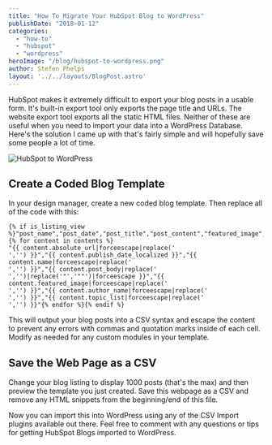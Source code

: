 ```yaml
---
title: "How To Migrate Your HubSpot Blog to WordPress"
publishDate: "2018-01-12"
categories: 
  - "how-to"
  - "hubspot"
  - "wordpress"
heroImage: "/blog/hubspot-to-wordpress.png"
author: Stefen Phelps
layout: '../../layouts/BlogPost.astro'
---
```


HubSpot makes it extremely difficult to export your blog posts in a usable form. It's built-in export tool only exports the page title and URLs. The website export tool exports all the static HTML files. Neither of these are useful when you need to import your data into a WordPress Database. Here's the solution I came up with that's fairly simple and will hopefully save some people a lot of time.

![HubSpot to WordPress](/blog/hubspot-to-wordpress.png)

## Create a Coded Blog Template

In your design manager, create a new coded blog template. Then replace all of the code with this:

```
{% if is_listing_view %}"post_name","post_date","post_title","post_content","featured_image","post_author","post_tags",{% for content in contents %}
"{{ content.absolute_url|forceescape|replace('
','') }}","{{ content.publish_date_localized }}","{{ content.name|forceescape|replace('
','') }}","{{ content.post_body|replace('
','')|replace('"','""')|forceescape }}","{{ content.featured_image|forceescape|replace('
','') }}","{{ content.author_name|forceescape|replace('
','') }}","{{ content.topic_list|forceescape|replace('
','') }}"{% endfor %}{% endif %}
```

This will output your blog posts into a CSV syntax and escape the content to prevent any errors with commas and quotation marks inside of each cell. Modify as needed for any custom modules in your template.

## Save the Web Page as a CSV

Change your blog listing to display 1000 posts (that's the max) and then preview the template you just created. Save this webpage as a CSV and remove any HTML snippets from the beginning/end of this file.

Now you can import this into WordPress using any of the CSV Import plugins available out there. Feel free to comment with any questions or tips for getting HubSpot Blogs imported to WordPress.
